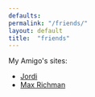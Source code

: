 ```yaml
---
defaults:
permalink: "/friends/"
layout: default
title:  "friends"
---
```


My Amigo's sites:
  - [Jordi](https://jcastellssala.com/)
  - [Max Richman](http://richmanmax.com/)
